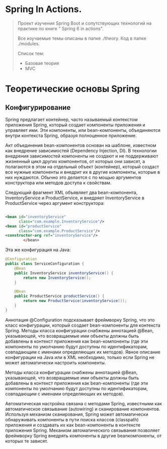 # Spring In Actions.

> Проект изучения Spring Boot и сопутствующих технологий на практике по книге "
> Spring 6 in actions".
>
> Все изучаемые темы описаны в папке ./theory. Код в папке ./modules.
>
> Список тем:
> - Базовая теория
> - MVC

# Теоретические основы Spring

## Конфигурирование

Spring предлагает контейнер, часто называемый контекстом приложения Spring,
который создает компоненты приложения и управляет ими. Эти компоненты, или
bean-компоненты, объединяются внутри контекста Spring, образуя полноценное
приложение.

Акт объединения bean-компонентов основан на шаблоне, известном как внедрение
зависимостей (Dependency Injection, DI). В технологии внедрения зависимостей
компоненты не создают и не поддерживают жизненный цикл других компонентов, от
которых они зависят, а полагаются в этом на отдельный объект (контейнер),
который создаст все нужные компоненты и внедрит их в другие компоненты, которые
в них нуждаются. Обычно это делается с по мощью аргументов конструктора или
методов доступа к свойствам.

Следующий фрагмент XML объявляет два bean-компонента, InventoryService и
ProductService, и внедряет InventoryService в ProductService через аргумент
конструктора:

```xml

<bean id="inventoryService"
      class="com.example.InventoryService"/>
<bean id="productService"
      class="com.example.ProductService"/>
<constructor-arg ref="inventoryService"/>
        </bean>

```

Эта же конфигурация на Java:

```java
@Configuration
public class ServiceConfiguration {
    @Bean
    public InventoryService inventoryService() {
        return new InventoryService();
    }

    @Bean
    public ProductService productService() {
        return new ProductService(inventoryService());
    }
}
```

Аннотация @Configuration подсказывает фреймворку Spring, что это класс
конфигурации, который создает bean-компоненты для контекста Spring. Методы
класса конфигурации снабжены аннотацией @Bean, указывающей, что возвращаемые
ими объекты должны быть добавлены в контекст приложения как bean-компоненты
(где эти компоненты по умолчанию будут доступны по идентификаторам, совпадающим
с именами определяющих их методов). Явное описание конфигурации на Java или в
XML необходимо, только если Spring не может автоматически настроить компоненты.

Методы класса конфигурации снабжены аннотацией @Bean, указывающей, что
возвращаемые ими объекты должны быть добавлены в контекст приложения как
bean-компоненты (где эти компоненты по умолчанию будут доступны по
идентификаторам, совпадающим с именами определяющих их методов).

Автоматическая настройка связана с методами Spring, известными как
автоматическое связывание (autowiring) и сканирование компонентов. Используя
механизм сканирования, Spring может автоматически обнаруживать компоненты в пути
поиска классов (classpath) приложения и создавать их как bean-компоненты в
контексте приложения Spring. Механизм автоматического связывания позволяет
фреймворку Spring внедрять компоненты в другие beanкомпоненты, от которых те
зависят.

